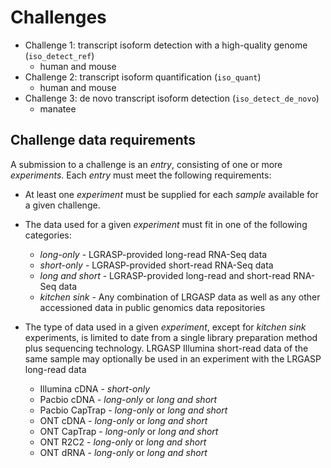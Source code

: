 # Challenges

* Challenge 1: transcript isoform detection with a high-quality genome (`iso_detect_ref`)
  * human and mouse
* Challenge 2: transcript isoform quantification (`iso_quant`)
  * human and mouse
* Challenge 3: de novo transcript isoform detection (`iso_detect_de_novo`)
  * manatee

## Challenge data requirements

A submission to a challenge is an *entry*, consisting of
one or more *experiments*.  Each *entry* must meet the following requirements:

* At least one *experiment* must be supplied for each *sample* available for
  a given challenge.
* The data used for a given *experiment* must fit in one of the following categories:
  * *long-only* - LGRASP-provided long-read RNA-Seq data
  * *short-only* - LGRASP-provided short-read RNA-Seq data
  * *long and short* - LGRASP-provided long-read and short-read RNA-Seq data
  * *kitchen sink* - Any combination of LRGASP data as well as any other accessioned data in public genomics data repositories

* The type of data used in a given *experiment*, except for *kitchen sink* experiments, is limited to date from a single library preparation method plus sequencing technology.  LRGASP Illumina short-read data of the same sample may optionally be used in an experiment with the LRGASP long-read data
  * Illumina cDNA - *short-only*
  * Pacbio cDNA - *long-only* or *long and short*
  * Pacbio CapTrap - *long-only* or *long and short*
  * ONT cDNA - *long-only* or *long and short*
  * ONT CapTrap - *long-only* or *long and short*
  * ONT R2C2 - *long-only* or *long and short*
  * ONT dRNA - *long-only* or *long and short*

